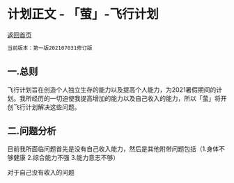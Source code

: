 # 计划正文 - 「萤」-飞行计划

[返回首页](http://firefly.inumy.cn/launch/index)

```markdown
当前版本：第一版202107031修订版
```

## 一.总则

飞行计划旨在创造个人独立生存的能力以及提高个人能力，为2021暑假期间的计划。我所经历的一切迫使我提高增加的能力以及自己收入的能力，所以「萤」将开创飞行计划解决这些问题。

## 二.问题分析

目前我所面临问题首先是没有自己收入能力，然后是其他附带问题包括（1.身体不够健康 2.综合能力不强 3.能力意志不够）

对于自己没有收入的问题

